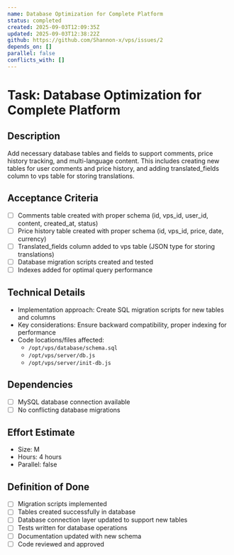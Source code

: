```yaml
---
name: Database Optimization for Complete Platform
status: completed
created: 2025-09-03T12:09:35Z
updated: 2025-09-03T12:38:22Z
github: https://github.com/Shannon-x/vps/issues/2
depends_on: []
parallel: false
conflicts_with: []
---
```


# Task: Database Optimization for Complete Platform

## Description
Add necessary database tables and fields to support comments, price history tracking, and multi-language content. This includes creating new tables for user comments and price history, and adding translated_fields column to vps table for storing translations.

## Acceptance Criteria
- [ ] Comments table created with proper schema (id, vps_id, user_id, content, created_at, status)
- [ ] Price history table created with proper schema (id, vps_id, price, date, currency)
- [ ] Translated_fields column added to vps table (JSON type for storing translations)
- [ ] Database migration scripts created and tested
- [ ] Indexes added for optimal query performance

## Technical Details
- Implementation approach: Create SQL migration scripts for new tables and columns
- Key considerations: Ensure backward compatibility, proper indexing for performance
- Code locations/files affected: 
  - `/opt/vps/database/schema.sql`
  - `/opt/vps/server/db.js`
  - `/opt/vps/server/init-db.js`

## Dependencies
- [ ] MySQL database connection available
- [ ] No conflicting database migrations

## Effort Estimate
- Size: M
- Hours: 4 hours
- Parallel: false

## Definition of Done
- [ ] Migration scripts implemented
- [ ] Tables created successfully in database
- [ ] Database connection layer updated to support new tables
- [ ] Tests written for database operations
- [ ] Documentation updated with new schema
- [ ] Code reviewed and approved